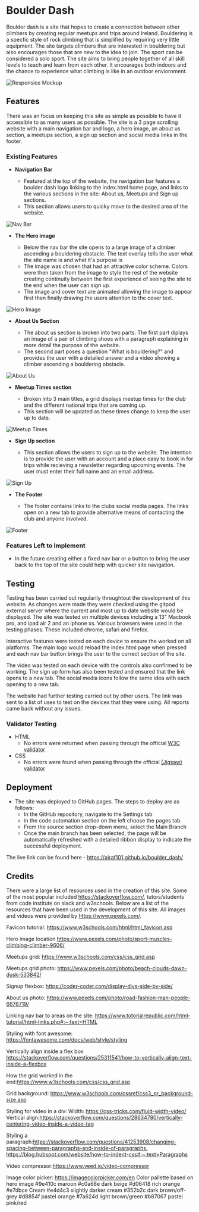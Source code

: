 # Boulder Dash

Boulder dash is a site that hopes to create a connection between other climbers by creating regular meetups and trips around Ireland. Bouldering is a specfic style of rock climbing that is simplified by requiring very little equipment. The site targets climbers that are interested in bouldering but also encourages those that are new to the idea to join. The sport can be considered a solo sport. The site aims to bring people together of all skill levels to teach and learn from each other. It encourages both indoors and the chance to experience what climbing is like in an outdoor enviornment.

![Responsice Mockup](docs/screenshots/responsive.png)

## Features 

There was an focus on keeping this site as simple as possible to have it accessible to as many users as possible. The site is a 3 page scrolling website with a main navigation bar and logo, a hero image, an about us section, a meetups section, a sign up section and social media links in the footer.

### Existing Features


- __Navigation Bar__

  - Featured at the top of the website, the navigation bar features a boulder dash logo linking to the index.html home page, and links to the various sections in the site: About us, Meetups and Sign up sections.
  - This section allows users to quicky move to the desired area of the website.

![Nav Bar](docs/screenshots/nav-bar.png)

- __The Hero image__

  - Below the nav bar the site opens to a large image of a climber ascending a bouldering obstacle. The text overlay tells the user what the site name is and what it's purpose is
  - The image was chosen that had an attractive color scheme. Colors were then taken from the image to style the rest of the website creating continuity between the first experience of seeing the site to the end when the user can sign up.
  - The image and cover text are animated allowing the image to appear first then finally drawing the users attention to the cover text.


![Hero Image](docs/screenshots/hero-image.png)

- __About Us Section__

  - The about us section is broken into two parts. The first part diplays an image of a pair of climbing shoes with a paragraph explaining in more detail the purpose of the website.
  - The second part poses a question "What is bouldering?" and provides the user with a detailed answer and a video showing a climber ascending a bouldering obstacle.

![About Us](docs/screenshots/about-us.png)

- __Meetup Times section__

  - Broken into 3 main titles, a grid displays meetup times for the club and the different national trips that are coming up. 
  - This section will be updated as these times change to keep the user up to date. 

![Meetup Times](docs/screenshots/meetups.png)

- __Sign Up section__

  - This section allows the users to sign up to the website. The intention is to provide the user with an account and a place easy to book in for trips while recieving a newsletter regarding upcoming events. The user must enter their full name and an email address.

![Sign Up](docs/screenshots/sign-up.png)

- __The Footer__ 

  - The footer contains links to the clubs social media pages. The links open on a new tab to provide alternative means of contacting the club and anyone involved.

![Footer](docs/screenshots/footer.png)


### Features Left to Implement

- In the future creating either a fixed nav bar or a button to bring the user back to the top of the site could help with quicker site navigation.

## Testing 

Testing has been carried out regularily throughtout the development of this website. As changes were made they were checked using the gitpod external server where the current and most up to date website would be displayed. The site was tested on multiple devices including a 13" Macbook pro, and ipad air 2 and an iphone xs. Various browsers were used in the testing phases. These included chrome, safari and firefox. 

Interactive features were tested on each device to ensure the worked on all platforms. The main logo would reload the index.html page when pressed and each nav bar button brings the user to the correct section of the site.

The video was tested on each device with the controls also confirmed to be working. The sign up form has also been tested and ensured that the link opens to a new tab. The social media icons follow the same idea with each opening to a new tab.

The website had further testing carried out by other users. The link was sent to a list of uses to test on the devices that they were using. All reports came back without any issues.

### Validator Testing 

- HTML
  - No errors were returned when passing through the official [W3C validator](https://validator.w3.org/nu/?doc=https%3A%2F%2Fajraf101.github.io%2Fboulder_dash%2Findex.html)
- CSS
  - No errors were found when passing through the official [(Jigsaw) validator](https://jigsaw.w3.org/css-validator/validator?uri=https%3A%2F%2Fajraf101.github.io%2Fboulder_dash%2F&profile=css3svg&usermedium=all&warning=1&vextwarning=&lang=en)


## Deployment

- The site was deployed to GitHub pages. The steps to deploy are as follows: 
  - In the GitHub repository, navigate to the Settings tab 
  - in the code automation section on the left choose the pages tab.
  - From the source section drop-down menu, select the Main Branch
  - Once the main branch has been selected, the page will be automatically refreshed with a detailed ribbon display to indicate the successful deployment. 

The live link can be found here - https://ajraf101.github.io/boulder_dash/


## Credits 

There were a large list of resources used in the creation of this site. Some of the most popular included https://stackoverflow.com/, tutors/students from code institute on slack and w3schools. Below are a list of the resources that have been used in the development of this site. All images and videos were provided by https://www.pexels.com/.

Favicon tutorial: https://www.w3schools.com/html/html_favicon.asp

Hero image location https://www.pexels.com/photo/sport-muscles-climbing-climber-9606/

Meetups grid: https://www.w3schools.com/css/css_grid.asp

Meetups grid photo: https://www.pexels.com/photo/beach-clouds-dawn-dusk-533842/

Signup flexbox: https://coder-coder.com/display-divs-side-by-side/

About us photo: https://www.pexels.com/photo/road-fashion-man-people-6676719/

Linking nav bar to areas on the site: https://www.tutorialrepublic.com/html-tutorial/html-links.php#:~:text=HTML 

Styling with font awesome: https://fontawesome.com/docs/web/style/styling

Vertically align inside a flex box https://stackoverflow.com/questions/25311541/how-to-vertically-align-text-inside-a-flexbox

How the grid worked in the end:https://www.w3schools.com/css/css_grid.asp

Grid background: https://www.w3schools.com/cssref/css3_pr_background-size.asp

Styling for video in a div: Width: https://css-tricks.com/fluid-width-video/ Vertical align:https://stackoverflow.com/questions/28634780/vertically-centering-video-inside-a-video-tag

Styling a paragraph:https://stackoverflow.com/questions/41253908/changing-spacing-between-paragraphs-and-inside-of-paragraphs, https://blog.hubspot.com/website/how-to-indent-css#:~:text=Paragraphs

Video compressor:https://www.veed.io/video-compressor

Image color picker: https://imagecolorpicker.com/en
Color pallette based on hero image 
#9e410c maroon 
#c0a68e dark beige 
#d06418 rich orange 
#e7dbce Cream 
#e4d4c3 slightly darker cream 
#352b2c dark brown/off-grey 
#d8854f pastel orange 
#7a624d light brown/green 
#b87067 pastel pink/red

